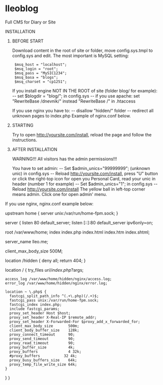 # lleoblog
Full CMS for Diary or Site


INSTALLATION

1. BEFORE START

    Download content in the root of site or folder, move config.sys.tmpl to config.sys and edit. The most important is MySQL setting:

        $msq_host = "localhost";
        $msq_login = "root";
        $msq_pass = "MySIC1234";
        $msq_basa = "blogs";
        $msq_charset = "cp1251";

    If you install engine NOT IN THE ROOT of site (folder blog/ for example):
    -- set $blogdir = "blog/"; in config.sys
    -- if you use apache: set "RewriteBase /dnevnik/" instead "RewriteBase /" in .htaccess

    If you use nginx you have to:
	-- disallow "hidden/" folder
	-- redirect all unknown pages to index.php
	Example of nginx.conf below.

2. STARTING

    Try to open http://yoursite.com/install, reload the page and follow the instructions.

3. AFTER INSTALLATION

    WARNING!!! All visitors has the admin permissions!!!

    You have to set admin:
    -- Set $admin_unics="99999999"; (unknown unic) in config.sys
    -- Reload http://yoursite.com/install, press "U" button or click the right-top icon for open you Personal Card, read your unic in header (number 1 for example)
    -- Set $admin_unics="1"; in config.sys
    -- Reload http://yoursite.com/install The yellow ball in left-top corner means admin. Click one for open admin' menu.










If you use nginx, nginx.conf example below:


upstream home {
  server unix:/var/run/home-fpm.sock;
}

server {
  listen 80 default_server;
  listen [::]:80 default_server ipv6only=on;

  root /var/www/home;
  index index.php index.html index.htm index.shtml;

  server_name lleo.me;

  client_max_body_size 500M;

  location /hidden {
    deny all;
    return 404;
  }

  location / {
    try_files $uri /index.php?$args;

    access_log /var/www/home/hidden/nginx/access.log;
    error_log /var/www/home/hidden/nginx/error.log;

    location ~ \.php$ {
      fastcgi_split_path_info ^(.+\.php)(/.+)$;
      fastcgi_pass unix:/var/run/home-fpm.sock;
      fastcgi_index index.php;
      include fastcgi_params;
      proxy_set_header Host $host;
      proxy_set_header X-Real-IP $remote_addr;
      proxy_set_header X-Forwarded-For $proxy_add_x_forwarded_for;
      client_max_body_size       500m;
      client_body_buffer_size    128k;
      proxy_connect_timeout      90;
      proxy_send_timeout         90;
      proxy_read_timeout         90;
      proxy_buffer_size          4k;
      proxy_buffers              4 32k;
      #proxy_buffers           32 4k;
      proxy_busy_buffers_size    64k;
      proxy_temp_file_write_size 64k;
    }
  }
}